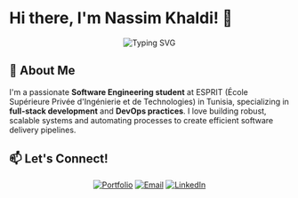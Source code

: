# Hi there, I'm Nassim Khaldi! 👋

<div align="center">
  <img src="https://readme-typing-svg.herokuapp.com?font=Fira+Code&size=30&duration=3000&pause=1000&color=3B82F6&center=true&vCenter=true&width=600&lines=Software+Engineering+Student;Full-Stack+Developer;DevOps+Engineer;MERN+Stack+Developer" alt="Typing SVG" />
</div>

## 🚀 About Me

I'm a passionate **Software Engineering student** at ESPRIT (École Supérieure Privée d'Ingénierie et de Technologies) in Tunisia, specializing in **full-stack development** and **DevOps practices**. I love building robust, scalable systems and automating processes to create efficient software delivery pipelines.

## 📫 Let's Connect!

<div align="center">
  
[![Portfolio](https://img.shields.io/badge/Portfolio-nassimkhaldi.dev-blue?style=for-the-badge&logo=google-chrome&logoColor=white)](https://portfolio-nassim-projects.vercel.app/)
[![Email](https://img.shields.io/badge/Email-nassim.khaldi@esprit.tn-red?style=for-the-badge&logo=gmail&logoColor=white)](mailto:nassim.khaldi@esprit.tn)
[![LinkedIn](https://img.shields.io/badge/LinkedIn-nassim--khaldi-blue?style=for-the-badge&logo=linkedin&logoColor=white)](https://www.linkedin.com/in/nassim-khaldi-421102315/)
</div>
